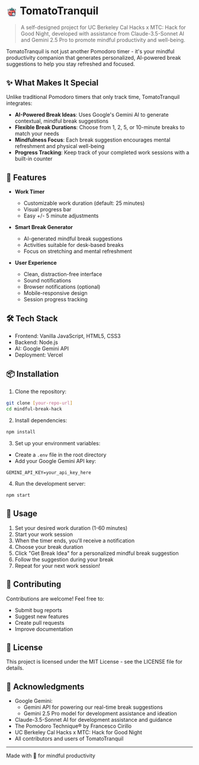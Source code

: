 # <img src="public/images/favicon.jpg" alt="TomatoTranquil Icon" width="30" height="30" style="vertical-align: middle; border-radius: 20%;"> TomatoTranquil

> A self-designed project for UC Berkeley Cal Hacks x MTC: Hack for Good Night, developed with assistance from Claude-3.5-Sonnet AI and Gemini 2.5 Pro to promote mindful productivity and well-being.

TomatoTranquil is not just another Pomodoro timer - it's your mindful productivity companion that generates personalized, AI-powered break suggestions to help you stay refreshed and focused.

## ✨ What Makes It Special

Unlike traditional Pomodoro timers that only track time, TomatoTranquil integrates:
- **AI-Powered Break Ideas**: Uses Google's Gemini AI to generate contextual, mindful break suggestions
- **Flexible Break Durations**: Choose from 1, 2, 5, or 10-minute breaks to match your needs
- **Mindfulness Focus**: Each break suggestion encourages mental refreshment and physical well-being
- **Progress Tracking**: Keep track of your completed work sessions with a built-in counter

## 🚀 Features

- **Work Timer**
  - Customizable work duration (default: 25 minutes)
  - Visual progress bar
  - Easy +/- 5 minute adjustments
  
- **Smart Break Generator**
  - AI-generated mindful break suggestions
  - Activities suitable for desk-based breaks
  - Focus on stretching and mental refreshment
  
- **User Experience**
  - Clean, distraction-free interface
  - Sound notifications
  - Browser notifications (optional)
  - Mobile-responsive design
  - Session progress tracking

## 🛠️ Tech Stack

- Frontend: Vanilla JavaScript, HTML5, CSS3
- Backend: Node.js
- AI: Google Gemini API
- Deployment: Vercel

## 📦 Installation

1. Clone the repository:
```bash
git clone [your-repo-url]
cd mindful-break-hack
```

2. Install dependencies:
```bash
npm install
```

3. Set up your environment variables:
- Create a `.env` file in the root directory
- Add your Google Gemini API key:
```
GEMINI_API_KEY=your_api_key_here
```

4. Run the development server:
```bash
npm start
```

## 🌟 Usage

1. Set your desired work duration (1-60 minutes)
2. Start your work session
3. When the timer ends, you'll receive a notification
4. Choose your break duration
5. Click "Get Break Idea" for a personalized mindful break suggestion
6. Follow the suggestion during your break
7. Repeat for your next work session!

## 🤝 Contributing

Contributions are welcome! Feel free to:
- Submit bug reports
- Suggest new features
- Create pull requests
- Improve documentation

## 📝 License

This project is licensed under the MIT License - see the LICENSE file for details.

## 🙏 Acknowledgments

- Google Gemini:
  - Gemini API for powering our real-time break suggestions
  - Gemini 2.5 Pro model for development assistance and ideation
- Claude-3.5-Sonnet AI for development assistance and guidance
- The Pomodoro Technique® by Francesco Cirillo
- UC Berkeley Cal Hacks x MTC: Hack for Good Night
- All contributors and users of TomatoTranquil

---
Made with 🫶 for mindful productivity
